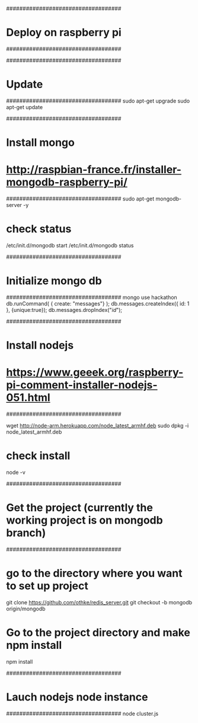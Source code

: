 ###################################
# Deploy on raspberry pi
###################################

###################################
# Update
###################################
sudo apt-get upgrade
sudo apt-get update

###################################
# Install mongo
# http://raspbian-france.fr/installer-mongodb-raspberry-pi/
###################################
sudo apt-get mongodb-server -y

# check status
/etc/init.d/mongodb start
/etc/init.d/mongodb status

###################################
# Initialize mongo db
###################################
mongo
use hackathon
db.runCommand( { create: "messages"} );
db.messages.createIndex({ id: 1 }, {unique:true});
db.messages.dropIndex("_id_");

###################################
# Install nodejs
# https://www.geeek.org/raspberry-pi-comment-installer-nodejs-051.html
###################################

wget http://node-arm.herokuapp.com/node_latest_armhf.deb
sudo dpkg -i node_latest_armhf.deb
# check install
node -v

###################################
# Get the project (currently the working project is on mongodb branch)
###################################
# go to the directory where you want to set up project
git clone https://github.com/othke/redis_server.git
git checkout -b mongodb origin/mongodb

# Go to the project directory and make npm install
npm install

###################################
# Lauch nodejs node instance
###################################
node cluster.js



